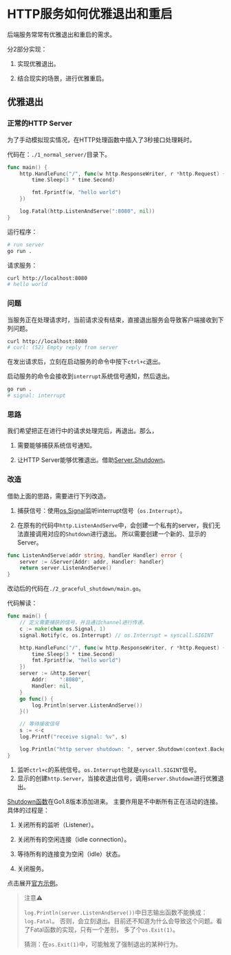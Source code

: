 # HTTP服务如何优雅退出和重启

后端服务常常有优雅退出和重启的需求。

分2部分实现：

1. 实现优雅退出。

2. 结合现实的场景，进行优雅重启。

## 优雅退出

### 正常的HTTP Server

为了手动模拟现实情况，在HTTP处理函数中插入了3秒接口处理耗时。

代码在：`./1_normal_server/`目录下。

```go
func main() {
	http.HandleFunc("/", func(w http.ResponseWriter, r *http.Request) {
		time.Sleep(3 * time.Second)

		fmt.Fprintf(w, "hello world")
	})

	log.Fatal(http.ListenAndServe(":8080", nil))
}
```

运行程序：

```bash
# run server
go run .
```

请求服务：

```bash
curl http://localhost:8080
# hello world
```

### 问题

当服务正在处理请求时，当前请求没有结束，直接退出服务会导致客户端接收到下列问题。

```bash
curl http://localhost:8080
# curl: (52) Empty reply from server
```

在发出请求后，立刻在启动服务的命令中按下`ctrl+c`退出。

启动服务的命令会接收到`interrupt`系统信号通知，然后退出。

```bash
go run .
# signal: interrupt
```

### 思路

我们希望把正在进行中的请求处理完后，再退出。那么，

1. 需要能够捕获系统信号通知。

2. 让HTTP Server能够优雅退出。借助[Server.Shutdown](https://pkg.go.dev/net/http#Server.Shutdown)。


### 改造

借助上面的思路，需要进行下列改造。

1. 捕获信号：使用[os.Signal](https://pkg.go.dev/os/signal#Notify)监听interrupt信号（`os.Interrupt`）。

2. 在原有的代码中`http.ListenAndServe`中，会创建一个私有的server，我们无法直接调用对应的`Shutdown`进行退出。
所以需要创建一个新的、显示的Server。

```go
func ListenAndServe(addr string, handler Handler) error {
	server := &Server{Addr: addr, Handler: handler}
	return server.ListenAndServe()
}
```

改动后的代码在`./2_graceful_shutdown/main.go`。

代码解读：

```go
func main() {
	// 定义需要捕获的信号，并且通过channel进行传递。
	c := make(chan os.Signal, 1)
	signal.Notify(c, os.Interrupt) // os.Interrupt = syscall.SIGINT

	http.HandleFunc("/", func(w http.ResponseWriter, r *http.Request) {
		time.Sleep(3 * time.Second)
		fmt.Fprintf(w, "hello world")
	})
	server := &http.Server{
		Addr:    ":8080",
		Handler: nil,
	}
	go func() {
		log.Println(server.ListenAndServe())
	}()

	// 等待接收信号
	s := <-c
	log.Printf("receive signal: %v", s)

	log.Println("http server shutdown: ", server.Shutdown(context.Background()))
}
```

1. 监听`ctrl+c`的系统信号。`os.Interrupt`也就是`syscall.SIGINT`信号。
2. 显示的创建`http.Server`，当接收退出信号，调用`server.Shutdown`进行优雅退出。

[Shutdown函数](https://pkg.go.dev/net/http#Server.Shutdown)在Go1.8版本添加进来。
主要作用是不中断所有正在活动的连接。具体的过程是：

1. 关闭所有的监听（Listener）。

2. 关闭所有的空闲连接（idle connection）。

3. 等待所有的连接变为空闲（idle）状态。

4. 关闭服务。

点击展开[官方示例](https://pkg.go.dev/net/http#example-Server.Shutdown)。

> 注意⚠️
>
> `log.Println(server.ListenAndServe())`中日志输出函数不能换成：`log.Fatal`。
> 否则，会立刻退出。目前还不知道为什么会导致这个问题。看了Fatal函数的实现，只有一个差别，
> 多了个`os.Exit(1)`。
>
> 猜测：在`os.Exit(1)`中，可能触发了强制退出的某种行为。

